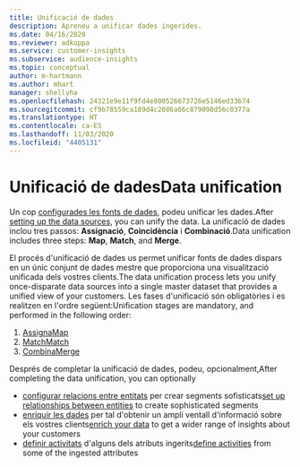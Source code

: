 ```yaml
---
title: Unificació de dades
description: Apreneu a unificar dades ingerides.
ms.date: 04/16/2020
ms.reviewer: adkuppa
ms.service: customer-insights
ms.subservice: audience-insights
ms.topic: conceptual
author: m-hartmann
ms.author: mhart
manager: shellyha
ms.openlocfilehash: 24321e9e11f9fd4e800526673726e5146ed33674
ms.sourcegitcommit: cf9b78559ca189d4c2086a66c879098d56c0377a
ms.translationtype: HT
ms.contentlocale: ca-ES
ms.lasthandoff: 11/03/2020
ms.locfileid: "4405131"
---
```

# <a name="data-unification"></a><span data-ttu-id="8185c-103">Unificació de dades</span><span class="sxs-lookup"><span data-stu-id="8185c-103">Data unification</span></span>

<span data-ttu-id="8185c-104">Un cop [configurades les fonts de dades](data-sources.md), podeu unificar les dades.</span><span class="sxs-lookup"><span data-stu-id="8185c-104">After [setting up the data sources](data-sources.md), you can unify the data.</span></span> <span data-ttu-id="8185c-105">La unificació de dades inclou tres passos: **Assignació**, **Coincidència** i **Combinació**.</span><span class="sxs-lookup"><span data-stu-id="8185c-105">Data unification includes three steps: **Map**, **Match**, and **Merge**.</span></span>

<span data-ttu-id="8185c-106">El procés d'unificació de dades us permet unificar fonts de dades dispars en un únic conjunt de dades mestre que proporciona una visualització unificada dels vostres clients.</span><span class="sxs-lookup"><span data-stu-id="8185c-106">The data unification process lets you unify once-disparate data sources into a single master dataset that provides a unified view of your customers.</span></span> <span data-ttu-id="8185c-107">Les fases d'unificació són obligatòries i es realitzen en l'ordre següent:</span><span class="sxs-lookup"><span data-stu-id="8185c-107">Unification stages are mandatory, and performed in the following order:</span></span>

1. [<span data-ttu-id="8185c-108">Assigna</span><span class="sxs-lookup"><span data-stu-id="8185c-108">Map</span></span>](map-entities.md)
2. [<span data-ttu-id="8185c-109">Match</span><span class="sxs-lookup"><span data-stu-id="8185c-109">Match</span></span>](match-entities.md)
3. [<span data-ttu-id="8185c-110">Combina</span><span class="sxs-lookup"><span data-stu-id="8185c-110">Merge</span></span>](merge-entities.md)

<span data-ttu-id="8185c-111">Després de completar la unificació de dades, podeu, opcionalment,</span><span class="sxs-lookup"><span data-stu-id="8185c-111">After completing the data unification, you can optionally</span></span>

- <span data-ttu-id="8185c-112">[configurar relacions entre entitats](relationships.md) per crear segments sofisticats</span><span class="sxs-lookup"><span data-stu-id="8185c-112">[set up relationships between entities](relationships.md) to create sophisticated segments</span></span>
- <span data-ttu-id="8185c-113">[enriquir les dades](enrichment-hub.md) per tal d'obtenir un ampli ventall d'informació sobre els vostres clients</span><span class="sxs-lookup"><span data-stu-id="8185c-113">[enrich your data](enrichment-hub.md) to get a wider range of insights about your customers</span></span>
- <span data-ttu-id="8185c-114">[definir activitats](activities.md) d'alguns dels atributs ingerits</span><span class="sxs-lookup"><span data-stu-id="8185c-114">[define activities](activities.md) from some of the ingested attributes</span></span>
